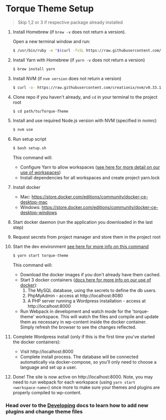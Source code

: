 # Torque Theme Setup

> Skip 1,2 or 3 if respective package already installed

1.  Install Homebrew (if `brew -v` does not return a version).

    Open a new terminal window and run:

    ```sh
    $ /usr/bin/ruby -e "$(curl -fsSL https://raw.githubusercontent.com/Homebrew/install/master/install)"
    ```

2.  Install Yarn with Homebrew (if `yarn -v` does not return a version)

    ```sh
    $ brew install yarn
    ```

3.  Install NVM (if `nvm version` does not return a version)

    ```sh
    $ curl -o- https://raw.githubusercontent.com/creationix/nvm/v0.33.11/install.sh | bash
    ```

4.  Clone repo if you haven't already, and `cd` in your terminal to the project root

    ```sh
    $ cd path/to/Torque-Theme
    ```

5.  Install and use required Node.js version with NVM (specified in nvmrc)

    ```sh
    $ nvm use
    ```

6.  Run setup script

    ```sh
    $ bash setup.sh
    ```

    This command will:

    - Configure Yarn to allow workspaces ([see here for more detail on our use of workspaces](./developing.md))
    - Install dependencies for all workspaces and create project yarn.lock

7.  Install docker

    - Mac: https://store.docker.com/editions/community/docker-ce-desktop-mac
    - Windows: https://store.docker.com/editions/community/docker-ce-desktop-windows

8.  Start docker daemon (run the application you downloaded in the last step)

9.  Request secrets from project manager and store them in the project root

10. Start the dev environment [see here for more info on this command](./developing.md)

    ```sh
    $ yarn start torque-theme
    ```

    This command will:

    - Download the docker images if you don't already have them cached.
    - Start 3 docker containers ([docs here for more info on our use of docker](./docker.md)):
      1.  The MySQL database, using the secrets to define the db users.
      2.  PhpMyAdmin - access at http://localhost:8080
      3.  A PHP server running a Wordpress installation - access at http://localhost:8000
    - Run Webpack in development and watch mode for the 'torque-theme' workspace. This will watch the files and compile and update them as necessary in wp-content inside the docker container. Simply refresh the browser to see the changes reflected.

11. Complete Wordpress install (only if this is the first time you've started the docker containers):

    - Visit http://localhost:8000
    - Complete install process. The database will be connected automatically via docker-compose, so you'll only need to choose a language and set up a user.

12. Done! The site is now active on http://localhost:8000. Note, you may need to run webpack for each workspace (using `yarn start <workspace-name>`) once more to make sure your themes and plugins are properly compiled to wp-content.

### Head over to the [Developing](./developing.md) docs to learn how to add new plugins and change theme files

